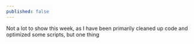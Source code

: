 ```yaml
---
published: false
---
```


Not a lot to show this week, as I have been primarily cleaned up code and optimized some scripts, but one thing 